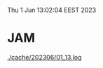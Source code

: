 Thu  1 Jun 13:02:04 EEST 2023
# JAM
<a href='./cache/202306/01_13.log'>./cache/202306/01_13.log</a>
